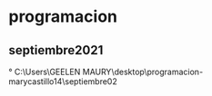 # programacion 

## septiembre2021

° C:\Users\GEELEN MAURY\desktop\programacion-marycastillo14\septiembre02






